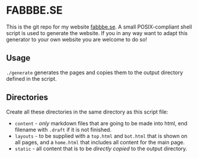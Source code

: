 # FABBBE.SE

This is the git repo for my website [fabbbe.se](http://fabbbe.se/). A small POSIX-compliant shell script is used to generate the website. If you in any way want to adapt this generator to your own website you are welcome to do so!

## Usage
`./generate` generates the pages and copies them to the output directory defined in the script.

## Directories
Create all these directories in the same directory as this script file:

* `content` - *only* markdown files that are going to be made into html, end filename with `.draft` if it is not finished.
* `layouts` - to be supplied with a `top.html` and `bot.html` that is shown on all pages, and a `home.html` that includes all content for the main page.
* `static` - all content that is to be *directly copied* to the output directory.
